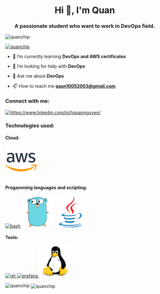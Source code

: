 <h1 align="center">Hi 👋, I'm Quan</h1>
<h3 align="center">A passionate student who want to work in DevOps field.</h3>

<p align="left"> <img src="https://komarev.com/ghpvc/?username=quanchip&label=Profile%20views&color=0e75b6&style=flat" alt="quanchip" /> </p>

<p align="left"> <a href="https://github.com/ryo-ma/github-profile-trophy"><img src="https://github-profile-trophy.vercel.app/?username=quanchip" alt="quanchip" /></a> </p>

- 🌱 I’m currently learning **DevOps and AWS certificates**

- 🤝 I’m looking for help with **DevOps**

- 💬 Ask me about **DevOps**

- 📫 How to reach me **qaun10052003@gmail.com**

<h3 align="left">Connect with me:</h3>
<p align="left">
<a href="https://linkedin.com/in/https://www.linkedin.com/in/hquannguyen/" target="blank"><img align="center" src="https://raw.githubusercontent.com/rahuldkjain/github-profile-readme-generator/master/src/images/icons/Social/linked-in-alt.svg" alt="https://www.linkedin.com/in/hquannguyen/" height="30" width="40" /></a>
</p>

<h3 align="left">Technologies used:</h3>
<h4 align="left"> Cloud:</h4>
<p align="left">
  <a href="https://aws.amazon.com" target="_blank" rel="noreferrer"> <img src="https://raw.githubusercontent.com/devicons/devicon/master/icons/amazonwebservices/amazonwebservices-original-wordmark.svg" alt="aws" width="100" height="100"/> </a>
</p>
<h4 align="left"> Progamming languages and scripting:</h4>
<p align="left">
  <a href="https://www.gnu.org/software/bash/" target="_blank" rel="noreferrer"> <img src="https://www.vectorlogo.zone/logos/gnu_bash/gnu_bash-icon.svg" alt="bash" width="100" height="100"/></a> 
  <a href="https://golang.org" target="_blank" rel="noreferrer"> <img src="https://raw.githubusercontent.com/devicons/devicon/master/icons/go/go-original.svg" alt="go" width="100" height="100"/></a> 
  <a href="https://www.java.com" target="_blank" rel="noreferrer"> <img src="https://raw.githubusercontent.com/devicons/devicon/master/icons/java/java-original.svg" alt="java" width="100" height="100"/>  </a> 
</p>
<h4 align="left"> Tools:</h4>
<p align="left">
  <a href="https://git-scm.com/" target="_blank" rel="noreferrer"> <img src="https://www.vectorlogo.zone/logos/git-scm/git-scm-icon.svg" alt="git" width="100" height="100"/> </a>  </a> 
  <a href="https://grafana.com" target="_blank" rel="noreferrer"> <img src="https://www.vectorlogo.zone/logos/grafana/grafana-icon.svg" alt="grafana" width="100" height="100"/> </a>
  <a href="https://www.linux.org/" target="_blank" rel="noreferrer"> <img src="https://raw.githubusercontent.com/devicons/devicon/master/icons/linux/linux-original.svg" alt="linux" width="100" height="100"/> </a>  
</p>

<p><img align="left" src="https://github-readme-stats.vercel.app/api/top-langs?username=quanchip&show_icons=true&locale=en&layout=compact" alt="quanchip" /></p>

<p>&nbsp;<img align="center" src="https://github-readme-stats.vercel.app/api?username=quanchip&show_icons=true&locale=en" alt="quanchip" /></p>
